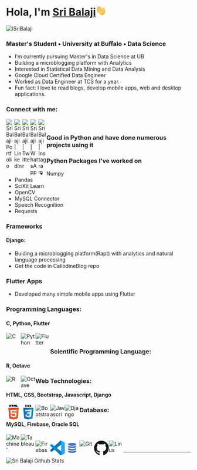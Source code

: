 <h1>Hola, I'm <a href="https://isribalaji.in/">Sri Balaji</a><img src="https://raw.githubusercontent.com/ABSphreak/ABSphreak/master/gifs/Hi.gif" width="30px"></h1>

<p align="left"> <img src="https://komarev.com/ghpvc/?username=iSriBalaji&label=Views&color=blue&style=flat" alt="iSriBalaji" /> </p>

### Master's Student • University at Buffalo • Data Science
- I’m currently pursuing Master's in Data Science at UB
- Building a microblogging platform with Analytics
- Interested in Statistical Data Mining and Data Analysis
- Google Cloud Certified Data Engineer
- Worked as Data Engineer at TCS for a year.
- Fun fact: I love to read blogs, develop mobile apps, web and desktop applications.


### Connect with me:

[<img align="left" alt="Sri Balaji Portfolio" width="22px" src="https://cdn-icons-png.flaticon.com/512/3884/3884864.png" />][website]
[<img align="left" alt="Sri Balaji | LinkedIn" width="22px" src="https://cdn-icons-png.flaticon.com/512/174/174857.png" />][linkedin]
[<img align="left" alt="Sri Balaji | Twitter" width="22px" src="https://cdn-icons-png.flaticon.com/512/733/733579.png" />][twitter]
[<img align="left" alt="Sri Balaji | WhatsApp" width="22px" src="https://cdn-icons-png.flaticon.com/512/733/733585.png" />][whatsapp]
[<img align="left" alt="Sri Balaji | Instagram" width="22px" src="https://cdn-icons-png.flaticon.com/512/174/174855.png" />][instagram]

[whatsapp]:https://wa.me/+919789968131
[website]: https://isribalaji.in/
[twitter]: https://twitter.com/isribalaji
[instagram]: https://www.instagram.com/isribalaji/
[linkedin]: https://www.linkedin.com/in/sri-balaji/
<br />

### Good in Python and have done numerous projects using it
### Python Packages I've worked on
- Numpy
- Pandas
- SciKit Learn
- OpenCV
- MySQL Connector
- Speech Recognition
- Requests

### Frameworks
#### Django: 
- Buiding a microblogging platform(Rapt) with analytics and natural language processing
- Get the code in CallodineBlog repo

### Flutter Apps
- Developed many simple mobile apps using Flutter

### Programming Languages:
#### C, Python, Flutter
<img align="left" height="40" width="40" alt="C" src="https://i.pinimg.com/originals/6e/46/e7/6e46e7dbe2bb73dacc055e5dbd85c3ad.png" />
<img align="left" height="40" width="40" alt="Python" src="https://upload.wikimedia.org/wikipedia/commons/thumb/c/c3/Python-logo-notext.svg/600px-Python-logo-notext.svg.png" />
<img align="left" height="40" width="40" alt="Flutter" src="https://cdn.iconscout.com/icon/free/png-256/flutter-2038877-1720090.png" />

<br />

### Scientific Programming Language:
#### R, Octave
<img align="left" height="40" width="40" alt="R" src="https://cdn-icons-png.flaticon.com/512/2103/2103665.png" />
<img align="left" height="40" width="40" alt="Octave" src="https://upload.wikimedia.org/wikipedia/commons/thumb/6/6a/Gnu-octave-logo.svg/1024px-Gnu-octave-logo.svg.png" />

### Web Technologies:
#### HTML, CSS, Bootstrap, Javascript, Django
<img align="left" height="40" width="40" alt="HTML5" src="https://raw.githubusercontent.com/github/explore/80688e429a7d4ef2fca1e82350fe8e3517d3494d/topics/html/html.png" />
<img align="left" height="40" width="40" alt="CSS3" src="https://raw.githubusercontent.com/github/explore/80688e429a7d4ef2fca1e82350fe8e3517d3494d/topics/css/css.png" />
<img align="left" height="40" width="40" alt="Bootstrap" src="https://cdn-icons-png.flaticon.com/512/5968/5968672.png" />
<img align="left" height="40" width="40" alt="Javascript" src="https://cdn-icons-png.flaticon.com/512/5968/5968292.png" />
<img align="left" height="40" width="40" alt="Django" src="https://icon-library.com/images/django-icon/django-icon-0.jpg" />

### Database:
#### MySQL, Firebase, Oracle SQL
<img align="left" height="40" width="40" alt="Machine Learning" src="https://cdn-icons-png.flaticon.com/512/2103/2103633.png" />
<img align="left" height="40" width="40" alt="Tableau" src="https://sybyl.com/wp-content/uploads/2019/11/Tableau-Logo-for-website.jpg" />
<br />
<img align="left" height="40" width="40" alt="Firebase"  src="https://cdn.freebiesupply.com/logos/large/2x/firebase-1-logo-png-transparent.png" />
<img align="left" height="40" width="40" alt="Visual Studio Code" src="https://raw.githubusercontent.com/github/explore/80688e429a7d4ef2fca1e82350fe8e3517d3494d/topics/visual-studio-code/visual-studio-code.png" />
<img align="left" height="40" width="40" alt="SQL" src="https://raw.githubusercontent.com/github/explore/80688e429a7d4ef2fca1e82350fe8e3517d3494d/topics/sql/sql.png" />
<img align="left" height="40" width="40" alt="Git" src="https://cdn-icons-png.flaticon.com/512/2111/2111288.png" />
<img align="left" height="40" width="40" alt="GitHub" src="https://raw.githubusercontent.com/github/explore/78df643247d429f6cc873026c0622819ad797942/topics/github/github.png" />
<img align="left" height="40" width="40" alt="Linux" src="https://cdn-icons-png.flaticon.com/512/226/226772.png" />
<br />
<hr />
<img alt="Sri Balaji Github Stats" align = "left" src="https://github-readme-stats.vercel.app/api?username=iSriBalaji&show_icons=true&hide_border=false" />
